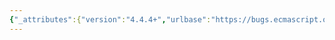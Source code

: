 ```yaml
---
{"_attributes":{"version":"4.4.4+","urlbase":"https://bugs.ecmascript.org/","maintainer":"dherman@mozilla.com"},"bug":{"bug_id":644,"creation_ts":"2012-09-02 09:33:00 -0700","short_desc":"13.5: extraneous braces","delta_ts":"2012-09-28 12:24:34 -0700","product":"Draft for 6th Edition","component":"editorial issue","version":"Rev 9: July 8, 2012 Draft","rep_platform":"All","op_sys":"All","bug_status":"RESOLVED","resolution":"FIXED","priority":"Normal","bug_severity":"normal","everconfirmed":true,"reporter":{"uid":"jmdyck","name":"Michael Dyck"},"assigned_to":{"uid":"allen","name":"Allen Wirfs-Brock"},"long_desc":[{"commentid":1583,"comment_count":0,"who":{"uid":"jmdyck","name":"Michael Dyck"},"bug_when":"2012-09-02 09:33:26 -0700","thetext":"In 13.5 \"Class Definitions\",\nunder \"Static Semantics: Early Errors\",\nrule 2 is headed by production:\n    ClassBody : { ClassElementList }\n\nDelete the braces."},{"commentid":1588,"comment_count":1,"who":{"uid":"allen","name":"Allen Wirfs-Brock"},"bug_when":"2012-09-04 10:04:04 -0700","thetext":"corrected in editor's draft"},{"commentid":1748,"comment_count":2,"who":{"uid":"allen","name":"Allen Wirfs-Brock"},"bug_when":"2012-09-28 12:24:34 -0700","thetext":"fixed in rev10, Sept. 27 2012 draft"}]}}
---
```

